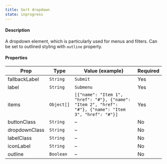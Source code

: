```yaml
---
title: Sort dropdown
state: inprogress
---
```


#### Description

A dropdown element, which is particularly used for menus and filters. Can be set to outlined styling with `outline` property.

#### Properties

| Prop          | Type       | Value (example)                                                                                       | Required |
| ------------- | ---------- | ----------------------------------------------------------------------------------------------------- | -------- |
| fallbackLabel | `String`   | `Submit`                                                                                              | Yes      |
| label         | `String`   | `Submenu`                                                                                             | Yes      |
| items         | `Object[]` | `[{"name": "Item 1", "href": "#"}, {"name": "Item 2", "href": "#"}, {"name": "Item 3", "href": "#"}]` | Yes      |
| buttonClass   | `String`   | –                                                                                                     | No       |
| dropdownClass | `String`   | –                                                                                                     | No       |
| labelClass    | `String`   | –                                                                                                     | No       |
| iconLabel     | `String`   | –                                                                                                     | No       |
| outline       | `Boolean`  | –                                                                                                     | No       |
